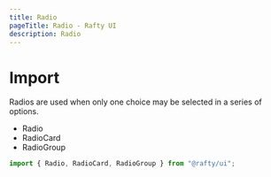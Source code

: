 ```yaml
---
title: Radio
pageTitle: Radio - Rafty UI
description: Radio
---
```


# Import

Radios are used when only one choice may be selected in a series of options.

- Radio
- RadioCard
- RadioGroup

```jsx
import { Radio, RadioCard, RadioGroup } from "@rafty/ui";
```
